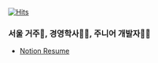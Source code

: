 
[![Hits](https://hits.seeyoufarm.com/api/count/incr/badge.svg?url=https%3A%2F%2Fgithub.com%2FOizys18%2Fhit-counter)](https://hits.seeyoufarm.com)
### ​서울 거주🌇, 경영학사👨‍🎓, 주니어 개발자👨‍💻
- [Notion Resume](https://www.notion.so/devcatfall/d32421df0a9744fbb8aef2a43326a47f)

<!--
**Oizys18/Oizys18** is a ✨ _special_ ✨ repository because its `README.md` (this file) appears on your GitHub profile.

Here are some ideas to get you started:

- 🔭 I’m currently working on ...
- 🌱 I’m currently learning ...
- 👯 I’m looking to collaborate on ...
- 🤔 I’m looking for help with ...
- 💬 Ask me about ...
- 📫 How to reach me: ...
- 😄 Pronouns: ...
- ⚡ Fun fact: ...
-->
